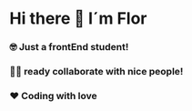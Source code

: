 # Hi there 🥰 I´m Flor



### 🤓 Just a frontEnd student!

### 🤜🤛 ready collaborate with nice people!

### ❤ Coding with love
